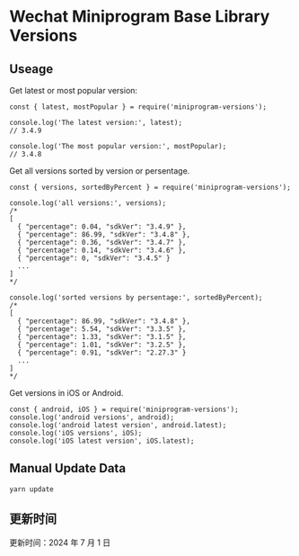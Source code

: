 
# Wechat Miniprogram Base Library Versions

## Useage

Get latest or most popular version:

```;
const { latest, mostPopular } = require('miniprogram-versions');

console.log('The latest version:', latest);
// 3.4.9

console.log('The most popular version:', mostPopular);
// 3.4.8

```

Get all versions sorted by version or persentage.

```
const { versions, sortedByPercent } = require('miniprogram-versions');

console.log('all versions:', versions);
/*
[
  { "percentage": 0.04, "sdkVer": "3.4.9" },
  { "percentage": 86.99, "sdkVer": "3.4.8" },
  { "percentage": 0.36, "sdkVer": "3.4.7" },
  { "percentage": 0.14, "sdkVer": "3.4.6" },
  { "percentage": 0, "sdkVer": "3.4.5" }
  ...
]
*/

console.log('sorted versions by persentage:', sortedByPercent);
/*
[
  { "percentage": 86.99, "sdkVer": "3.4.8" },
  { "percentage": 5.54, "sdkVer": "3.3.5" },
  { "percentage": 1.33, "sdkVer": "3.1.5" },
  { "percentage": 1.01, "sdkVer": "3.2.5" },
  { "percentage": 0.91, "sdkVer": "2.27.3" }
  ...
]
*/
```

Get versions in iOS or Android.

```
const { android, iOS } = require('miniprogram-versions');
console.log('android versions', android);
console.log('android latest version', android.latest);
console.log('iOS versions', iOS);
console.log('iOS latest version', iOS.latest);
```

## Manual Update Data

```
yarn update
```

## 更新时间

更新时间：2024 年 7 月 1 日
